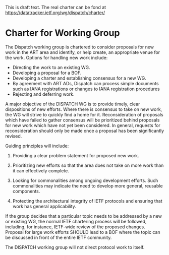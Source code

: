 
This is draft text. The real charter can be fond at https://datatracker.ietf.org/wg/dispatch/charter/

# Charter for Working Group

The Dispatch working group is chartered to consider proposals for
new work in the ART area and identify, or help create, an appropriate
venue for the work. Options for handling new work include:

- Directing the work to an existing WG.
- Developing a proposal for a BOF.
- Developing a charter and establishing consensus for a new WG.
- By agreement with ART ADs, Dispatch can process simple documents such as IANA registrations or changes to IANA registration procedures
- Rejecting and deferring work.

A major objective of the DISPATCH WG is to provide timely, clear
dispositions of new efforts. Where there is consensus to take
on new work, the WG will strive to quickly find a home for it.
Reconsideration of proposals which have failed to gather consensus
will be prioritized behind proposals for new work which have not
yet been considered. In general, requests for reconsideration
should only be made once a proposal has been significantly
revised.

Guiding principles will include:

1. Providing a clear problem statement for proposed new work.

2. Prioritizing new efforts so that the area does not take on more work
than it can effectively complete.

3. Looking for commonalities among ongoing development efforts.
Such commonalities may indicate the need to develop more
general, reusable components.

4. Protecting the architectural integrity of IETF protocols and
ensuring that work has general applicability.

If the group decides that a particular topic needs to be addressed by
a new or existing WG, the normal IETF chartering process will be
followed, including, for instance, IETF-wide review of the proposed
changes. Proposal for large work efforts SHOULD lead to a BOF where
the topic can be discussed in front of the entire IETF community.

The DISPATCH working group will not direct protocol work to itself.

